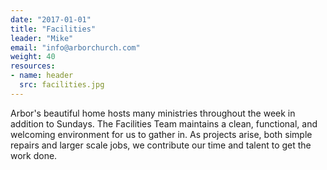 ```yaml
---
date: "2017-01-01"
title: "Facilities"
leader: "Mike"
email: "info@arborchurch.com"
weight: 40
resources:
- name: header
  src: facilities.jpg
---
```


Arbor's beautiful home hosts many ministries throughout the week in addition to Sundays. The Facilities Team maintains a clean, functional, and welcoming environment for us to gather in. As projects arise, both simple repairs and larger scale jobs, we contribute our time and talent to get the work done.

